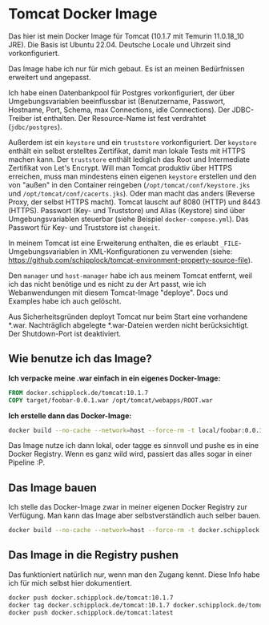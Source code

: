 # Tomcat Docker Image

Das hier ist mein Docker Image für Tomcat (10.1.7 mit Temurin 11.0.18_10 JRE).
Die Basis ist Ubuntu 22.04. Deutsche Locale und Uhrzeit sind vorkonfiguriert.

Das Image habe ich nur für mich gebaut. Es ist an meinen Bedürfnissen erweitert und angepasst.

Ich habe einen Datenbankpool für Postgres vorkonfiguriert, der über Umgebungsvariablen beeinflussbar ist
(Benutzername, Passwort, Hostname, Port, Schema, max Connections, idle Connections). Der JDBC-Treiber ist enthalten. Der Resource-Name ist fest verdrahtet (`jdbc/postgres`).

Außerdem ist ein `keystore` und ein `truststore` vorkonfiguriert.
Der `keystore` enthält ein selbst erstelltes Zertifikat, damit man lokale Tests mit HTTPS machen kann.
Der `truststore` enthält lediglich das Root und Intermediate Zertifikat von Let's Encrypt.
Will man Tomcat produktiv über HTTPS erreichen, muss man mindestens einen eigenen `keystore` erstellen und den von "außen" in den Container reingeben (`/opt/tomcat/conf/keystore.jks` und `/opt/tomcat/conf/cacerts.jks`). Oder man macht das anders (Reverse Proxy, der selbst HTTPS macht). Tomcat lauscht auf 8080 (HTTP) und 8443 (HTTPS).
Passwort (Key- und Truststore) und Alias (Keystore) sind über Umgebungsvariablen steuerbar (siehe Beispiel `docker-compose.yml`). Das Passwort für Key- und Truststore ist `changeit`.

In meinem Tomcat ist eine Erweiterung enthalten, die es erlaubt `_FILE`-Umgebungsvariablen in XML-Konfigurationen zu verwenden (siehe: https://github.com/schipplock/tomcat-environment-property-source-file).

Den `manager` und `host-manager` habe ich aus meinem Tomcat entfernt, weil ich das nicht benötige und es nicht zu der Art passt, wie ich Webanwendungen mit diesem Tomcat-Image "deploye". Docs und Examples habe ich auch gelöscht.

Aus Sicherheitsgründen deployt Tomcat nur beim Start eine vorhandene *.war. Nachträglich abgelegte *.war-Dateien werden nicht berücksichtigt. Der Shutdown-Port ist deaktiviert.

## Wie benutze ich das Image?

**Ich verpacke meine .war einfach in ein eigenes Docker-Image:**

```dockerfile
FROM docker.schipplock.de/tomcat:10.1.7
COPY target/foobar-0.0.1.war /opt/tomcat/webapps/ROOT.war
```

**Ich erstelle dann das Docker-Image:**

```bash
docker build --no-cache --network=host --force-rm -t local/foobar:0.0.1 .
```

Das Image nutze ich dann lokal, oder tagge es sinnvoll und pushe es in eine Docker Registry.
Wenn es ganz wild wird, passiert das alles sogar in einer Pipeline :P.

## Das Image bauen

Ich stelle das Docker-Image zwar in meiner eigenen Docker Registry zur Verfügung.
Man kann das Image aber selbstverständlich auch selber bauen.

```bash
docker build --no-cache --network=host --force-rm -t docker.schipplock.de/tomcat:10.1.7 .
```

## Das Image in die Registry pushen

Das funktioniert natürlich nur, wenn man den Zugang kennt. Diese Info habe ich für mich selbst hier dokumentiert.

```bash
docker push docker.schipplock.de/tomcat:10.1.7
docker tag docker.schipplock.de/tomcat:10.1.7 docker.schipplock.de/tomcat:latest
docker push docker.schipplock.de/tomcat:latest
```